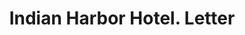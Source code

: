 ---
doi: 10.7916/D8892HW7
date_other: '1886'
date_other_textual: '1886'
form: correspondence
genre:
- Letters (correspondence)
name:
- Indian Harbor Hotel
object_in_context_url: https://biggert.cul.columbia.edu/items/view/ave_biggert_00064
subject_hierarchical_geographic:
- Greenwich, Connecticut, United States
subject_name:
- Indian Harbor Hotel
title: Indian Harbor Hotel. Letter
sort_title: Indian Harbor Hotel. Letter
call_number: ave_biggert_00064
coordinates:
- 41.038888888888884,-73.61361111111111
pid: ave_biggert_00064
identifiers: ave_biggert_00064
thumbnail: https://derivativo-1.library.columbia.edu/iiif/2/ldpd:342825/full/!256,256/0/native.jpg
permalink: "/biggert/ave_biggert_00064/"
layout: iiif-image-page
---